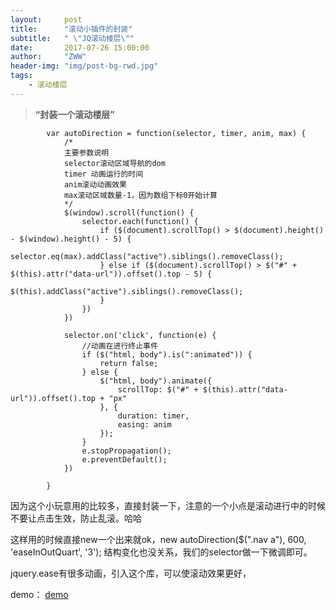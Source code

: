 ```yaml
---
layout:     post
title:      "滚动小插件的封装"
subtitle:   " \"JQ滚动楼层\""
date:       2017-07-26 15:00:00
author:     "ZWW"
header-img: "img/post-bg-rwd.jpg"
tags:
    - 滚动楼层
---
```


> **“封装一个滚动楼层”**

            var autoDirection = function(selector, timer, anim, max) {
                /*
                主要参数说明
                selector滚动区域导航的dom
                timer 动画运行的时间
                anim滚动动画效果
                max滚动区域数量-1，因为数组下标0开始计算
                */
                $(window).scroll(function() {
                    selector.each(function() {
                        if ($(document).scrollTop() > $(document).height() - $(window).height() - 5) {
                            selector.eq(max).addClass("active").siblings().removeClass();
                        } else if ($(document).scrollTop() > $("#" + $(this).attr("data-url")).offset().top - 5) {
                            $(this).addClass("active").siblings().removeClass();
                        }
                    })
                })

                selector.on('click', function(e) {
                    //动画在进行终止事件
                    if ($("html, body").is(":animated")) {
                        return false;
                    } else {
                        $("html, body").animate({
                            scrollTop: $("#" + $(this).attr("data-url")).offset().top + "px"
                        }, {
                            duration: timer,
                            easing: anim
                        });
                    }
                    e.stopPropagation();
                    e.preventDefault();
                })

            }

因为这个小玩意用的比较多，直接封装一下，注意的一个小点是滚动进行中的时候不要让点击生效，防止乱滚。哈哈

这样用的时候直接new一个出来就ok，new autoDirection($(".nav a"), 600, 'easeInOutQuart', '3');
结构变化也没关系，我们的selector做一下微调即可。

jquery.ease有很多动画，引入这个库，可以使滚动效果更好，

demo：
<a href="http://tianzi77.github.io/demo/tools/scroll/index.html" target="_blank">demo</a>


